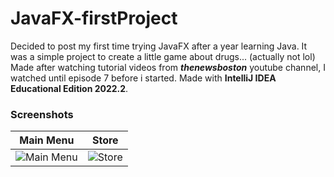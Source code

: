 # JavaFX-firstProject
Decided to post my first time trying JavaFX after a year learning Java.
It was a simple project to create a little game about drugs... (actually not lol)
Made after watching tutorial videos from ***thenewsboston*** youtube channel, I watched until episode 7 before i started.
Made with **IntelliJ IDEA Educational Edition 2022.2**.

### Screenshots
| Main Menu  | Store |
| - | - |
| ![Main Menu](https://github.com/devessel/JavaFX-firstProject/assets/117952692/10a17e72-1beb-4724-b4ed-45ed51aa3af2)  | ![Store](https://github.com/devessel/JavaFX-firstProject/assets/117952692/56d59cd8-a95f-41a4-8a76-80d00797bac7)  |
